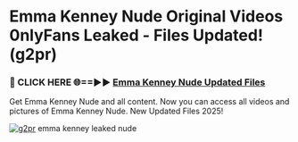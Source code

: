 # Emma Kenney Nude Original Videos 0nlyFans Leaked - Files Updated! (g2pr)

<h3>🔴 CLICK HERE 🌐==►► <a href="https://tinyurl.com/yrmya6cz" rel="nofollow">Emma Kenney Nude Updated Files</a></h3>

Get Emma Kenney Nude and all content. Now you can access all videos and pictures of Emma Kenney Nude. New Updated Files 2025!

[![g2pr](https://i.imgur.com/FMdXYCs.gif)](https://tinyurl.com/yrmya6cz)
emma kenney leaked nude